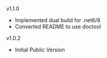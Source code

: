 v1.1.0
- Implemented dual build for .net6/8
- Converted README to use doctool

v1.0.2
- Initial Public Version